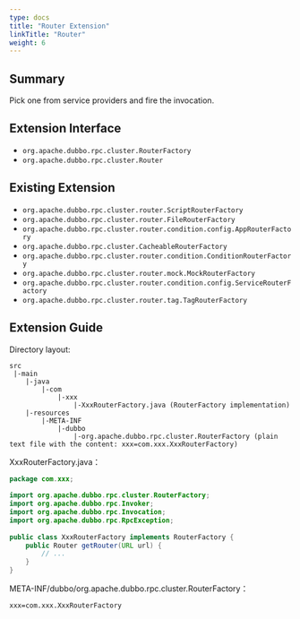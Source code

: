 ```yaml
---
type: docs
title: "Router Extension"
linkTitle: "Router"
weight: 6
---
```


## Summary

Pick one from service providers and fire the invocation.

## Extension Interface

* `org.apache.dubbo.rpc.cluster.RouterFactory`
* `org.apache.dubbo.rpc.cluster.Router`

## Existing Extension

* `org.apache.dubbo.rpc.cluster.router.ScriptRouterFactory`
* `org.apache.dubbo.rpc.cluster.router.FileRouterFactory`
* `org.apache.dubbo.rpc.cluster.router.condition.config.AppRouterFactory`
* `org.apache.dubbo.rpc.cluster.CacheableRouterFactory`
* `org.apache.dubbo.rpc.cluster.router.condition.ConditionRouterFactory`
* `org.apache.dubbo.rpc.cluster.router.mock.MockRouterFactory`
* `org.apache.dubbo.rpc.cluster.router.condition.config.ServiceRouterFactory`
* `org.apache.dubbo.rpc.cluster.router.tag.TagRouterFactory`

## Extension Guide

Directory layout:

```
src
 |-main
    |-java
        |-com
            |-xxx
                |-XxxRouterFactory.java (RouterFactory implementation)
    |-resources
        |-META-INF
            |-dubbo
                |-org.apache.dubbo.rpc.cluster.RouterFactory (plain text file with the content: xxx=com.xxx.XxxRouterFactory)

```

XxxRouterFactory.java：

```java
package com.xxx;
 
import org.apache.dubbo.rpc.cluster.RouterFactory;
import org.apache.dubbo.rpc.Invoker;
import org.apache.dubbo.rpc.Invocation;
import org.apache.dubbo.rpc.RpcException;
 
public class XxxRouterFactory implements RouterFactory {
    public Router getRouter(URL url) {
        // ...
    }
}
```

META-INF/dubbo/org.apache.dubbo.rpc.cluster.RouterFactory：

```properties
xxx=com.xxx.XxxRouterFactory
```



